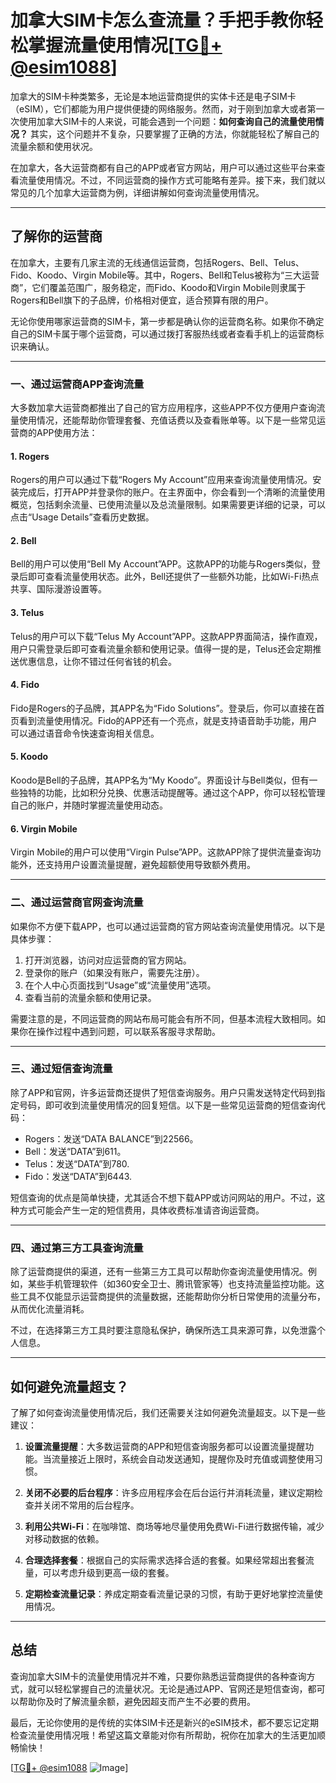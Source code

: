 # 加拿大SIM卡怎么查流量？手把手教你轻松掌握流量使用情况[[TG💪+ @esim1088](https://t.me/s/esim1088)]

加拿大的SIM卡种类繁多，无论是本地运营商提供的实体卡还是电子SIM卡（eSIM），它们都能为用户提供便捷的网络服务。然而，对于刚到加拿大或者第一次使用加拿大SIM卡的人来说，可能会遇到一个问题：**如何查询自己的流量使用情况？** 其实，这个问题并不复杂，只要掌握了正确的方法，你就能轻松了解自己的流量余额和使用状况。

在加拿大，各大运营商都有自己的APP或者官方网站，用户可以通过这些平台来查看流量使用情况。不过，不同运营商的操作方式可能略有差异。接下来，我们就以常见的几个加拿大运营商为例，详细讲解如何查询流量使用情况。

---

## **了解你的运营商**

在加拿大，主要有几家主流的无线通信运营商，包括Rogers、Bell、Telus、Fido、Koodo、Virgin Mobile等。其中，Rogers、Bell和Telus被称为“三大运营商”，它们覆盖范围广，服务稳定，而Fido、Koodo和Virgin Mobile则隶属于Rogers和Bell旗下的子品牌，价格相对便宜，适合预算有限的用户。

无论你使用哪家运营商的SIM卡，第一步都是确认你的运营商名称。如果你不确定自己的SIM卡属于哪个运营商，可以通过拨打客服热线或者查看手机上的运营商标识来确认。

---

### **一、通过运营商APP查询流量**

大多数加拿大运营商都推出了自己的官方应用程序，这些APP不仅方便用户查询流量使用情况，还能帮助你管理套餐、充值话费以及查看账单等。以下是一些常见运营商的APP使用方法：

#### **1. Rogers**
Rogers的用户可以通过下载“Rogers My Account”应用来查询流量使用情况。安装完成后，打开APP并登录你的账户。在主界面中，你会看到一个清晰的流量使用概览，包括剩余流量、已使用流量以及总流量限制。如果需要更详细的记录，可以点击“Usage Details”查看历史数据。

#### **2. Bell**
Bell的用户可以使用“Bell My Account”APP。这款APP的功能与Rogers类似，登录后即可查看流量使用状态。此外，Bell还提供了一些额外功能，比如Wi-Fi热点共享、国际漫游设置等。

#### **3. Telus**
Telus的用户可以下载“Telus My Account”APP。这款APP界面简洁，操作直观，用户只需登录后即可查看流量余额和使用记录。值得一提的是，Telus还会定期推送优惠信息，让你不错过任何省钱的机会。

#### **4. Fido**
Fido是Rogers的子品牌，其APP名为“Fido Solutions”。登录后，你可以直接在首页看到流量使用情况。Fido的APP还有一个亮点，就是支持语音助手功能，用户可以通过语音命令快速查询相关信息。

#### **5. Koodo**
Koodo是Bell的子品牌，其APP名为“My Koodo”。界面设计与Bell类似，但有一些独特的功能，比如积分兑换、优惠活动提醒等。通过这个APP，你可以轻松管理自己的账户，并随时掌握流量使用动态。

#### **6. Virgin Mobile**
Virgin Mobile的用户可以使用“Virgin Pulse”APP。这款APP除了提供流量查询功能外，还支持用户设置流量提醒，避免超额使用导致额外费用。

---

### **二、通过运营商官网查询流量**

如果你不方便下载APP，也可以通过运营商的官方网站查询流量使用情况。以下是具体步骤：

1. 打开浏览器，访问对应运营商的官方网站。
2. 登录你的账户（如果没有账户，需要先注册）。
3. 在个人中心页面找到“Usage”或“流量使用”选项。
4. 查看当前的流量余额和使用记录。

需要注意的是，不同运营商的网站布局可能会有所不同，但基本流程大致相同。如果你在操作过程中遇到问题，可以联系客服寻求帮助。

---

### **三、通过短信查询流量**

除了APP和官网，许多运营商还提供了短信查询服务。用户只需发送特定代码到指定号码，即可收到流量使用情况的回复短信。以下是一些常见运营商的短信查询代码：

- Rogers：发送“DATA BALANCE”到22566。
- Bell：发送“DATA”到611。
- Telus：发送“DATA”到780.
- Fido：发送“DATA”到6443.

短信查询的优点是简单快捷，尤其适合不想下载APP或访问网站的用户。不过，这种方式可能会产生一定的短信费用，具体收费标准请咨询运营商。

---

### **四、通过第三方工具查询流量**

除了运营商提供的渠道，还有一些第三方工具可以帮助你查询流量使用情况。例如，某些手机管理软件（如360安全卫士、腾讯管家等）也支持流量监控功能。这些工具不仅能显示运营商提供的流量数据，还能帮助你分析日常使用的流量分布，从而优化流量消耗。

不过，在选择第三方工具时要注意隐私保护，确保所选工具来源可靠，以免泄露个人信息。

---

## **如何避免流量超支？**

了解了如何查询流量使用情况后，我们还需要关注如何避免流量超支。以下是一些建议：

1. **设置流量提醒**：大多数运营商的APP和短信查询服务都可以设置流量提醒功能。当流量接近上限时，系统会自动发送通知，提醒你及时充值或调整使用习惯。
   
2. **关闭不必要的后台程序**：许多应用程序会在后台运行并消耗流量，建议定期检查并关闭不常用的后台程序。

3. **利用公共Wi-Fi**：在咖啡馆、商场等地尽量使用免费Wi-Fi进行数据传输，减少对移动数据的依赖。

4. **合理选择套餐**：根据自己的实际需求选择合适的套餐。如果经常超出套餐流量，可以考虑升级到更高一级的套餐。

5. **定期检查流量记录**：养成定期查看流量记录的习惯，有助于更好地掌控流量使用情况。

---

## **总结**

查询加拿大SIM卡的流量使用情况并不难，只要你熟悉运营商提供的各种查询方式，就可以轻松掌握自己的流量状况。无论是通过APP、官网还是短信查询，都可以帮助你及时了解流量余额，避免因超支而产生不必要的费用。

最后，无论你使用的是传统的实体SIM卡还是新兴的eSIM技术，都不要忘记定期检查流量使用情况哦！希望这篇文章能对你有所帮助，祝你在加拿大的生活更加顺畅愉快！

[[TG💪+ @esim1088](https://t.me/s/esim1088) ![Image](https://i.postimg.cc/4NQfJmqS/Snipaste-2025-05-13-00-14-12.png)]